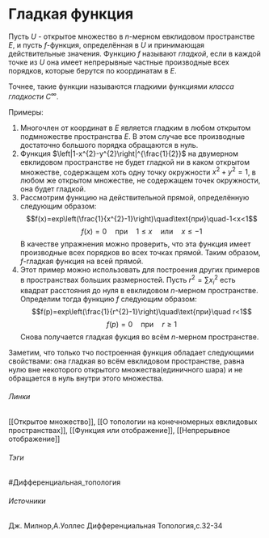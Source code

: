 # Гладкая функция
Пусть $U$ - открытое множество в $n$-мерном евклидовом пространстве $E$, и пусть $f$-функция, определённая в $U$ и принимающая действительные значения. Функцию $f$ называют *гладкой*, если в каждой точке из $U$ она имеет непрерывные частные производные всех порядков, которые берутся по координатам в $E$.

Точнее, такие функции называются гладкими функциями *класса гладкости $C^\infty$*. 

Примеры:
1. Многочлен от координат в $E$ является гладким в любом открытом подмножестве пространства $E$. В этом случае все производные достаточно большого порядка обращаются в нуль.
2. Функция $\left|1-x^{2}-y^{2}\right|^{\frac{1}{2}}$ на двумерном евклидовом пространстве не будет гладкой ни в каком открытом множестве, содержащем хоть одну точку окружности $x^{2}+y^{2}=1$, в любом же открытом множестве, не содержащем точек окружности, она будет гладкой.
3. Рассмотрим функцию на действительной прямой, определённую следующим образом:$$f(x)=exp\left(\frac{1}{x^{2}-1}\right)\quad\text{при}\quad-1<x<1$$$$f(x)=0\quad\text{при}\quad1\le x\quad\text{или}\quad x\le-1$$ В качестве упражнения можно проверить, что эта функция имеет производные всех порядков во всех точках прямой. Таким образом, $f$-гладкая функция на всей прямой.
4. Этот пример можно использовать для построения других примеров в пространствах больших размерностей. Пусть $r^{2}=\sum\limits x_{i}^{2}$ есть квадрат расстояния до нуля в евклидовом $n$-мерном пространстве. Определим тогда функцию $f$ следующим образом:$$f(p)=exp\left(\frac{1}{r^{2}-1}\right)\quad\text{при}\quad r<1$$$$f(p)=0\quad\text{при}\quad r\ge1$$ Снова получается гладкая фукция во всём $n$-мерном пространстве.

Заметим, что только тчо построенная функция обладает следующими свойствами: она гладкая во всём евклидовом пространстве, равна нулю вне некоторого открытого множества(единичного шара) и не обращается в нуль внутри этого множества.

###### Линки
 [[Открытое множество]],
 [[О топологии на конечномерных евклидовых пространствах]],
 [[Функция или отображение]],
 [[Непрерывное отображение]]
###### Тэги
 #Дифференциальная_топология
###### Источники
 Дж. Милнор,А.Уоллес Дифференциальная Топология,с.32-34